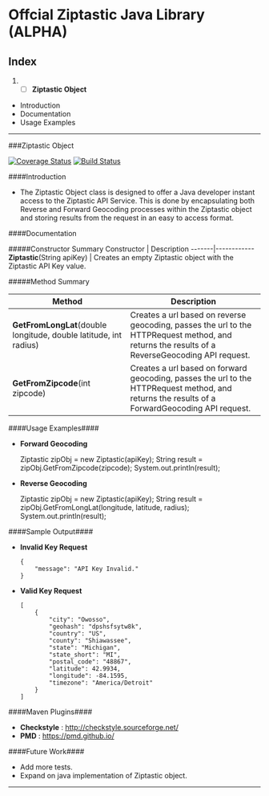 # **Offcial Ziptastic Java Library (ALPHA)**

## **Index**

1. -[ ] **Ziptastic Object**  
  - Introduction
  - Documentation
  - Usage Examples

_________________________________________________________________________________________________________________________________________

###Ziptastic Object

[![Coverage Status](https://coveralls.io/repos/github/bfranco94/ziptastic-java/badge.svg?branch=master)](https://coveralls.io/github/bfranco94/ziptastic-java?branch=master) [![Build Status](https://travis-ci.org/Ziptastic/ziptastic-java.svg?branch=master)](https://travis-ci.org/Ziptastic/ziptastic-java)

####Introduction

  - The Ziptastic Object class is designed to offer a Java developer instant access to the Ziptastic API Service. This is done by encapsulating both Reverse and Forward Geocoding processes within the Ziptastic object and storing results from the request in an easy to access format.
  
####Documentation

#####Constructor Summary
  Constructor | Description
  -------|------------
  **Ziptastic**(String apiKey) | Creates an empty Ziptastic object with the Ziptastic API Key value.
  
#####Method Summary
  
  Method | Description
  -------|------------
  **GetFromLongLat**(double longitude, double latitude, int radius)  | Creates a url based on reverse geocoding, passes the url to the HTTPRequest method, and returns the results of a ReverseGeocoding API request.
  **GetFromZipcode**(int zipcode)  | Creates a url based on forward geocoding, passes the url to the HTTPRequest method, and returns the results of a ForwardGeocoding API request. 
  
  
####Usage Examples####
  - **Forward Geocoding**

  	Ziptastic zipObj = new Ziptastic(apiKey);
  	String result = zipObj.GetFromZipcode(zipcode);
  	System.out.println(result);

  - **Reverse Geocoding**

  	Ziptastic zipObj = new Ziptastic(apiKey);
  	String result = zipObj.GetFromLongLat(longitude, latitude, radius);
  	System.out.println(result);

####Sample Output####
  - **Invalid Key Request**

  		{
  			"message": "API Key Invalid."
		}


  - **Valid Key Request**	
  	
  		[
		    {
		        "city": "Owosso",
		        "geohash": "dpshsfsytw8k",
		        "country": "US",
		        "county": "Shiawassee",
		        "state": "Michigan",
		        "state_short": "MI",
		        "postal_code": "48867",
		        "latitude": 42.9934,
		        "longitude": -84.1595,
		        "timezone": "America/Detroit"
		    }
		]  	

####Maven Plugins####
  - **Checkstyle** :  http://checkstyle.sourceforge.net/
  - **PMD**        :  https://pmd.github.io/

####Future Work####
  - Add more tests.
  - Expand on java implementation of Ziptastic object. 
___________________________________________________________________________________________
